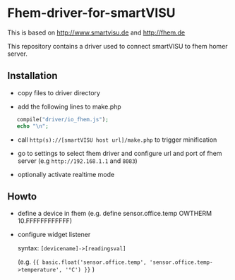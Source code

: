 Fhem-driver-for-smartVISU
=========================

This is based on http://www.smartvisu.de and http://fhem.de

This repository contains a driver used to connect smartVISU to fhem homer server.

Installation
------------

 - copy files to driver directory
 
 - add the following lines to make.php
 ```php
    compile("driver/io_fhem.js");
    echo "\n";
 ```
    
 - call ```http(s)://[smartVISU host url]/make.php``` to trigger minification
 
 - go to settings to select fhem driver and configure url and port of fhem server
   (e.g ```http://192.168.1.1``` and ```8083```)
   
 - optionally activate realtime mode
 
Howto
-----
 - define a device in fhem
   (e.g. define sensor.office.temp OWTHERM 10.FFFFFFFFFFFF)
  
 - configure widget listener
    
   syntax: ```[devicename]->[readingsval]```
  
   (e.g. ```{{ basic.float('sensor.office.temp', 'sensor.office.temp->temperature', '°C') }}``` )


